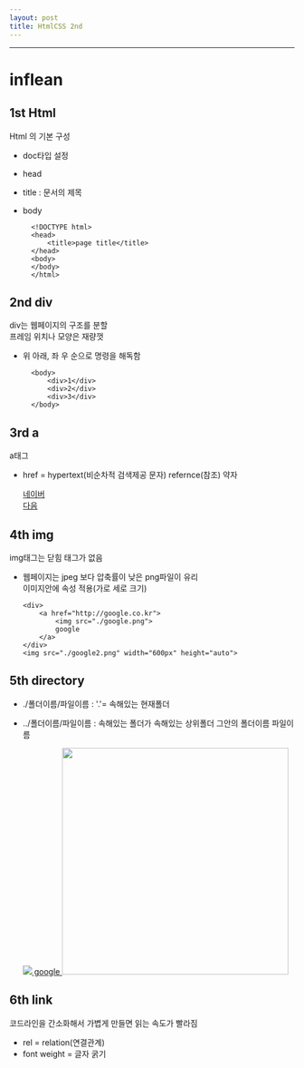 ```yaml
---
layout: post
title: HtmlCSS 2nd
---
```


---

# inflean

## 1st Html

Html 의 기본 구성

- doc타입 설정
- head
- title : 문서의 제목
- body

        <!DOCTYPE html>
        <head>
            <title>page title</title>
        </head>
        <body>
        </body>
        </html>

## 2nd div

div는 웹페이지의 구조를 분할  
프레임 위치나 모양은 재량껏

- 위 아래, 좌 우 순으로 명령을 해독함

        <body>
            <div>1</div>
            <div>2</div>
            <div>3</div>
        </body>

## 3rd a

a태그

- href = hypertext(비순차적 검색제공 문자) refernce(참조) 약자

    <div>
        <a href="http://naver.com"> 네이버 </a>
    </div>
    <div>
        <a href="http://daum.net">다음</a>
    </div>

## 4th img

img태그는 닫힘 태그가 없음

- 웹페이지는 jpeg 보다 압축률이 낮은 png파일이 유리  
  이미지안에 속성 적용(가로 세로 크기)

      <div>
          <a href="http://google.co.kr">
              <img src="./google.png">
              google
          </a>
      </div>
      <img src="./google2.png" width="600px" height="auto">

## 5th directory

- ./폴더이름/파일이름 : '.'= 속해있는 현재폴더
- ../폴더이름/파일이름 : 속해있는 폴더가 속해있는 상위폴더 그안의 폴더이름 파일이름

    <div>
        <a href="http://google.co.kr">
            <img src="../data/google.png">
            google
        </a>
        <img src="../data/google2.png" width="400px" height="auto">
    </div>

## 6th link

코드라인을 간소화해서 가볍게 만들면 읽는 속도가 빨라짐

- rel = relation(연결관계)
- font weight = 글자 굵기
